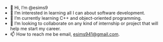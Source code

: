 - 👋 Hi, I’m @esims9
- 👀 I’m interested in learning all I can about software development.
- 🌱 I’m currently learning C++ and object-oriented programming.
- 💞️ I’m looking to collaborate on any kind of internship or project that will help me start my career.
- 📫 How to reach me be email, esims941@gmail.com.

<!---
esims9/esims9 is a ✨ special ✨ repository because its `README.md` (this file) appears on your GitHub profile.
You can click the Preview link to take a look at your changes.
--->
